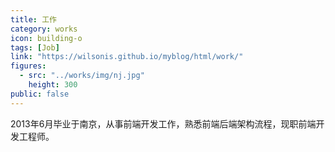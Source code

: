 ```yaml
---
title: 工作
category: works
icon: building-o
tags: [Job]
link: "https://wilsonis.github.io/myblog/html/work/"
figures:
  - src: "../works/img/nj.jpg"
    height: 300
public: false
---
```


2013年6月毕业于南京，从事前端开发工作，熟悉前端后端架构流程，现职前端开发工程师。
